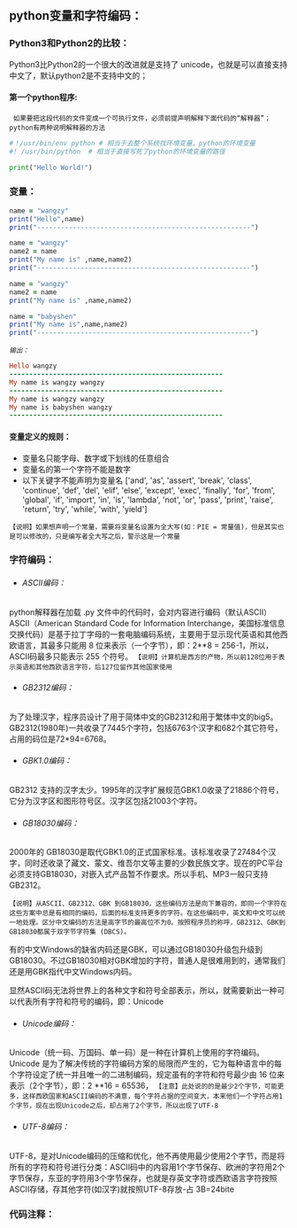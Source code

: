 ## python变量和字符编码：

### Python3和Python2的比较：   
Python3比Python2的一个很大的改进就是支持了 unicode，也就是可以直接支持中文了，默认python2是不支持中文的；

#### 第一个python程序:
` 如果要把这段代码的文件变成一个可执行文件，必须前提声明解释下面代码的“解释器”；python有两种说明解释器的方法`
```py
#！/usr/bin/env python # 相当于去整个系统找环境变量，python的环境变量
#! /usr/bin/python  # 相当于直接写死了python的环境变量的路径

print("Hello World!")
```

### 变量：
```ruby
name = "wangzy"
print("Hello",name)
print("------------------------------------------------------")

name = "wangzy"
name2 = name
print("My name is" ,name,name2)
print("------------------------------------------------------")

name = "wangzy"
name2 = name
print("My name is" ,name,name2)

name = "babyshen"
print("My name is",name,name2)
print("------------------------------------------------------")
```
*`输出：`*
```ruby
Hello wangzy
------------------------------------------------------
My name is wangzy wangzy
------------------------------------------------------
My name is wangzy wangzy
My name is babyshen wangzy
------------------------------------------------------
```
#### 变量定义的规则：
- 变量名只能字母、数字或下划线的任意组合
- 变量名的第一个字符不能是数字
- 以下关键字不能声明为变量名
['and', 'as', 'assert', 'break', 'class', 'continue', 'def', 'del', 'elif', 'else', 'except', 'exec', 'finally', 'for', 'from', 'global', 'if', 'import', 'in', 'is', 'lambda', 'not', 'or', 'pass', 'print', 'raise', 'return', 'try', 'while', 'with', 'yield']  


`【说明】如果想声明一个常量，需要将变量名设置为全大写(如：PIE = 常量值)，但是其实也是可以修改的，只是编写者全大写之后，警示这是一个常量`

### 字符编码：
- ###### ASCII编码：
python解释器在加载 .py 文件中的代码时，会对内容进行编码（默认ASCII）
ASCII（American Standard Code for Information Interchange，美国标准信息交换代码）是基于拉丁字母的一套电脑编码系统，主要用于显示现代英语和其他西欧语言，其最多只能用 8 位来表示（一个字节），即：2**8 = 256-1，所以，ASCII码最多只能表示 255 个符号。
`【说明】计算机是西方的产物，所以前128位用于表示英语和其他西欧语言字符，后127位留作其他国家使用`

- ###### GB2312编码：
为了处理汉字，程序员设计了用于简体中文的GB2312和用于繁体中文的big5。
GB2312(1980年)一共收录了7445个字符，包括6763个汉字和682个其它符号，占用的码位是72*94=6768。

- ###### GBK1.0编码：
GB2312 支持的汉字太少。1995年的汉字扩展规范GBK1.0收录了21886个符号，它分为汉字区和图形符号区。汉字区包括21003个字符。

- ###### GB18030编码：
2000年的 GB18030是取代GBK1.0的正式国家标准。该标准收录了27484个汉字，同时还收录了藏文、蒙文、维吾尔文等主要的少数民族文字。现在的PC平台必须支持GB18030，对嵌入式产品暂不作要求。所以手机、MP3一般只支持GB2312。

`【说明】从ASCII、GB2312、GBK 到GB18030，这些编码方法是向下兼容的，即同一个字符在这些方案中总是有相同的编码，后面的标准支持更多的字符。在这些编码中，英文和中文可以统一地处理。区分中文编码的方法是高字节的最高位不为0。按照程序员的称呼，GB2312、GBK到GB18030都属于双字节字符集 (DBCS)。`

有的中文Windows的缺省内码还是GBK，可以通过GB18030升级包升级到GB18030。不过GB18030相对GBK增加的字符，普通人是很难用到的，通常我们还是用GBK指代中文Windows内码。

显然ASCII码无法将世界上的各种文字和符号全部表示，所以，就需要新出一种可以代表所有字符和符号的编码，即：Unicode

- ######  Unicode编码：
Unicode（统一码、万国码、单一码）是一种在计算机上使用的字符编码。Unicode 是为了解决传统的字符编码方案的局限而产生的，它为每种语言中的每个字符设定了统一并且唯一的二进制编码，规定虽有的字符和符号最少由 16 位来表示（2个字节），即：2 **16 = 65536，
`【注意】此处说的的是最少2个字节，可能更多，这样西欧国家和ASCII编码的不满意，每个字符占据的空间变大，本来他们一个字符占用1个字节，现在出现Unicode之后，却占用了2个字节，所以出现了UTF-8`

- ######  UTF-8编码：
UTF-8，是对Unicode编码的压缩和优化，他不再使用最少使用2个字节，而是将所有的字符和符号进行分类：ASCII码中的内容用1个字节保存、欧洲的字符用2个字节保存，东亚的字符用3个字节保存，也就是存英文字符或西欧语言字符按照ASCII存储，存其他字符(如汉字)就按照UTF-8存放-占 3B=24bite

### 代码注释：
